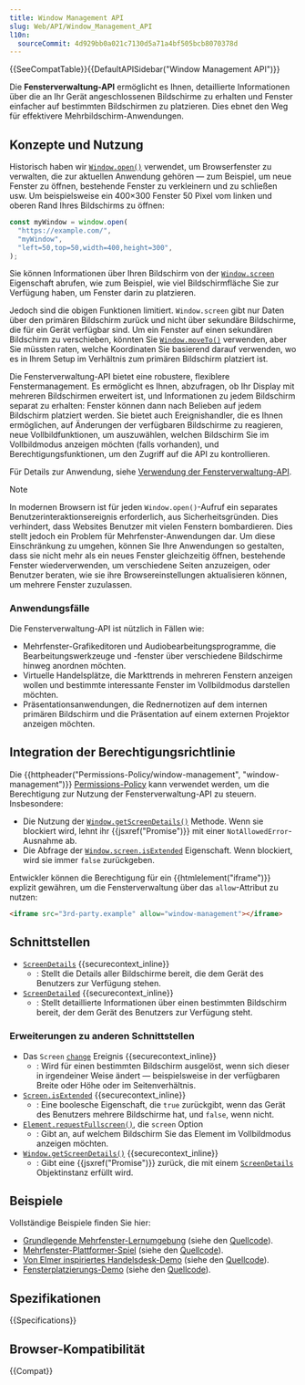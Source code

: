 ```yaml
---
title: Window Management API
slug: Web/API/Window_Management_API
l10n:
  sourceCommit: 4d929bb0a021c7130d5a71a4bf505bcb8070378d
---
```


{{SeeCompatTable}}{{DefaultAPISidebar("Window Management API")}}

Die **Fensterverwaltung-API** ermöglicht es Ihnen, detaillierte Informationen über die an Ihr Gerät angeschlossenen Bildschirme zu erhalten und Fenster einfacher auf bestimmten Bildschirmen zu platzieren. Dies ebnet den Weg für effektivere Mehrbildschirm-Anwendungen.

## Konzepte und Nutzung

Historisch haben wir [`Window.open()`](/de/docs/Web/API/Window/open) verwendet, um Browserfenster zu verwalten, die zur aktuellen Anwendung gehören — zum Beispiel, um neue Fenster zu öffnen, bestehende Fenster zu verkleinern und zu schließen usw. Um beispielsweise ein 400×300 Fenster 50 Pixel vom linken und oberen Rand Ihres Bildschirms zu öffnen:

```js
const myWindow = window.open(
  "https://example.com/",
  "myWindow",
  "left=50,top=50,width=400,height=300",
);
```

Sie können Informationen über Ihren Bildschirm von der [`Window.screen`](/de/docs/Web/API/Window/screen) Eigenschaft abrufen, wie zum Beispiel, wie viel Bildschirmfläche Sie zur Verfügung haben, um Fenster darin zu platzieren.

Jedoch sind die obigen Funktionen limitiert. `Window.screen` gibt nur Daten über den primären Bildschirm zurück und nicht über sekundäre Bildschirme, die für ein Gerät verfügbar sind. Um ein Fenster auf einen sekundären Bildschirm zu verschieben, könnten Sie [`Window.moveTo()`](/de/docs/Web/API/Window/moveTo) verwenden, aber Sie müssten raten, welche Koordinaten Sie basierend darauf verwenden, wo es in Ihrem Setup im Verhältnis zum primären Bildschirm platziert ist.

Die Fensterverwaltung-API bietet eine robustere, flexiblere Fenstermanagement. Es ermöglicht es Ihnen, abzufragen, ob Ihr Display mit mehreren Bildschirmen erweitert ist, und Informationen zu jedem Bildschirm separat zu erhalten: Fenster können dann nach Belieben auf jedem Bildschirm platziert werden. Sie bietet auch Ereignishandler, die es Ihnen ermöglichen, auf Änderungen der verfügbaren Bildschirme zu reagieren, neue Vollbildfunktionen, um auszuwählen, welchen Bildschirm Sie im Vollbildmodus anzeigen möchten (falls vorhanden), und Berechtigungsfunktionen, um den Zugriff auf die API zu kontrollieren.

Für Details zur Anwendung, siehe [Verwendung der Fensterverwaltung-API](/de/docs/Web/API/Window_Management_API/Using).

> [!NOTE]
> In modernen Browsern ist für jeden `Window.open()`-Aufruf ein separates Benutzerinteraktionsereignis erforderlich, aus Sicherheitsgründen. Dies verhindert, dass Websites Benutzer mit vielen Fenstern bombardieren. Dies stellt jedoch ein Problem für Mehrfenster-Anwendungen dar. Um diese Einschränkung zu umgehen, können Sie Ihre Anwendungen so gestalten, dass sie nicht mehr als ein neues Fenster gleichzeitig öffnen, bestehende Fenster wiederverwenden, um verschiedene Seiten anzuzeigen, oder Benutzer beraten, wie sie ihre Browsereinstellungen aktualisieren können, um mehrere Fenster zuzulassen.

### Anwendungsfälle

Die Fensterverwaltung-API ist nützlich in Fällen wie:

- Mehrfenster-Grafikeditoren und Audiobearbeitungsprogramme, die Bearbeitungswerkzeuge und -fenster über verschiedene Bildschirme hinweg anordnen möchten.
- Virtuelle Handelsplätze, die Markttrends in mehreren Fenstern anzeigen wollen und bestimmte interessante Fenster im Vollbildmodus darstellen möchten.
- Präsentationsanwendungen, die Rednernotizen auf dem internen primären Bildschirm und die Präsentation auf einem externen Projektor anzeigen möchten.

## Integration der Berechtigungsrichtlinie

Die {{httpheader("Permissions-Policy/window-management", "window-management")}} [Permissions-Policy](/de/docs/Web/HTTP/Guides/Permissions_Policy) kann verwendet werden, um die Berechtigung zur Nutzung der Fensterverwaltung-API zu steuern. Insbesondere:

- Die Nutzung der [`Window.getScreenDetails()`](/de/docs/Web/API/Window/getScreenDetails) Methode. Wenn sie blockiert wird, lehnt ihr {{jsxref("Promise")}} mit einer `NotAllowedError`-Ausnahme ab.
- Die Abfrage der [`Window.screen.isExtended`](/de/docs/Web/API/Screen/isExtended) Eigenschaft. Wenn blockiert, wird sie immer `false` zurückgeben.

Entwickler können die Berechtigung für ein {{htmlelement("iframe")}} explizit gewähren, um die Fensterverwaltung über das `allow`-Attribut zu nutzen:

```html
<iframe src="3rd-party.example" allow="window-management"></iframe>
```

## Schnittstellen

- [`ScreenDetails`](/de/docs/Web/API/ScreenDetails) {{securecontext_inline}}
  - : Stellt die Details aller Bildschirme bereit, die dem Gerät des Benutzers zur Verfügung stehen.
- [`ScreenDetailed`](/de/docs/Web/API/ScreenDetailed) {{securecontext_inline}}
  - : Stellt detaillierte Informationen über einen bestimmten Bildschirm bereit, der dem Gerät des Benutzers zur Verfügung steht.

### Erweiterungen zu anderen Schnittstellen

- Das `Screen` [`change`](/de/docs/Web/API/Screen/change_event) Ereignis {{securecontext_inline}}
  - : Wird für einen bestimmten Bildschirm ausgelöst, wenn sich dieser in irgendeiner Weise ändert — beispielsweise in der verfügbaren Breite oder Höhe oder im Seitenverhältnis.
- [`Screen.isExtended`](/de/docs/Web/API/Screen/isExtended) {{securecontext_inline}}
  - : Eine boolesche Eigenschaft, die `true` zurückgibt, wenn das Gerät des Benutzers mehrere Bildschirme hat, und `false`, wenn nicht.
- [`Element.requestFullscreen()`](/de/docs/Web/API/Element/requestFullscreen), die `screen` Option
  - : Gibt an, auf welchem Bildschirm Sie das Element im Vollbildmodus anzeigen möchten.
- [`Window.getScreenDetails()`](/de/docs/Web/API/Window/getScreenDetails) {{securecontext_inline}}
  - : Gibt eine {{jsxref("Promise")}} zurück, die mit einem [`ScreenDetails`](/de/docs/Web/API/ScreenDetails) Objektinstanz erfüllt wird.

## Beispiele

Vollständige Beispiele finden Sie hier:

- [Grundlegende Mehrfenster-Lernumgebung](https://mdn.github.io/dom-examples/window-management-api/) (siehe den [Quellcode](https://github.com/mdn/dom-examples/tree/main/window-management-api)).
- [Mehrfenster-Plattformer-Spiel](https://googlechromelabs.github.io/multi-window-platformer-game/) (siehe den [Quellcode](https://github.com/googlechromelabs/multi-window-platformer-game)).
- [Von Elmer inspiriertes Handelsdesk-Demo](https://window-placement.glitch.me/) (siehe den [Quellcode](https://glitch.com/edit/#!/window-placement)).
- [Fensterplatzierungs-Demo](https://michaelwasserman.github.io/window-placement-demo/) (siehe den [Quellcode](https://github.com/michaelwasserman/window-placement-demo)).

## Spezifikationen

{{Specifications}}

## Browser-Kompatibilität

{{Compat}}
